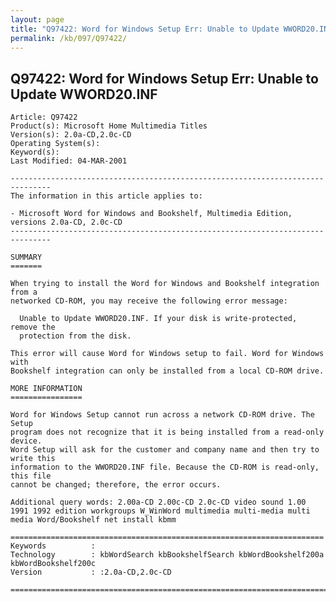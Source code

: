 ```yaml
---
layout: page
title: "Q97422: Word for Windows Setup Err: Unable to Update WWORD20.INF"
permalink: /kb/097/Q97422/
---
```


## Q97422: Word for Windows Setup Err: Unable to Update WWORD20.INF

	Article: Q97422
	Product(s): Microsoft Home Multimedia Titles
	Version(s): 2.0a-CD,2.0c-CD
	Operating System(s): 
	Keyword(s): 
	Last Modified: 04-MAR-2001
	
	-------------------------------------------------------------------------------
	The information in this article applies to:
	
	- Microsoft Word for Windows and Bookshelf, Multimedia Edition, versions 2.0a-CD, 2.0c-CD 
	-------------------------------------------------------------------------------
	
	SUMMARY
	=======
	
	When trying to install the Word for Windows and Bookshelf integration from a
	networked CD-ROM, you may receive the following error message:
	
	  Unable to Update WWORD20.INF. If your disk is write-protected, remove the
	  protection from the disk.
	
	This error will cause Word for Windows setup to fail. Word for Windows with
	Bookshelf integration can only be installed from a local CD-ROM drive.
	
	MORE INFORMATION
	================
	
	Word for Windows Setup cannot run across a network CD-ROM drive. The Setup
	program does not recognize that it is being installed from a read-only device.
	Word Setup will ask for the customer and company name and then try to write this
	information to the WWORD20.INF file. Because the CD-ROM is read-only, this file
	cannot be changed; therefore, the error occurs.
	
	Additional query words: 2.00a-CD 2.00c-CD 2.0c-CD video sound 1.00 1991 1992 edition workgroups W_WinWord multimedia multi-media multi media Word/Bookshelf net install kbmm
	
	======================================================================
	Keywords          :  
	Technology        : kbWordSearch kbBookshelfSearch kbWordBookshelf200a kbWordBookshelf200c
	Version           : :2.0a-CD,2.0c-CD
	
	=============================================================================
	
